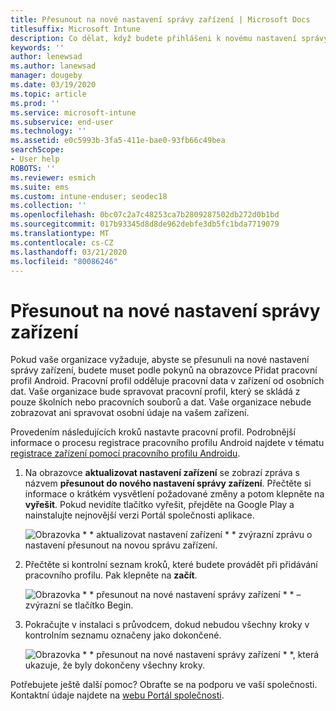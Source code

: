 ```yaml
---
title: Přesunout na nové nastavení správy zařízení | Microsoft Docs
titlesuffix: Microsoft Intune
description: Co dělat, když budete přihlášeni k novému nastavení správy zařízení.
keywords: ''
author: lenewsad
ms.author: lanewsad
manager: dougeby
ms.date: 03/19/2020
ms.topic: article
ms.prod: ''
ms.service: microsoft-intune
ms.subservice: end-user
ms.technology: ''
ms.assetid: e0c5993b-3fa5-411e-bae0-93fb66c49bea
searchScope:
- User help
ROBOTS: ''
ms.reviewer: esmich
ms.suite: ems
ms.custom: intune-enduser; seodec18
ms.collection: ''
ms.openlocfilehash: 0bc07c2a7c48253ca7b2809287502db272d0b1bd
ms.sourcegitcommit: 017b93345d8d8de962debfe3db5fc1bda7719079
ms.translationtype: MT
ms.contentlocale: cs-CZ
ms.lasthandoff: 03/21/2020
ms.locfileid: "80086246"
---
```

# <a name="move-to-new-device-management-setup"></a>Přesunout na nové nastavení správy zařízení  

Pokud vaše organizace vyžaduje, abyste se přesunuli na nové nastavení správy zařízení, budete muset podle pokynů na obrazovce Přidat pracovní profil Android. Pracovní profil odděluje pracovní data v zařízení od osobních dat. Vaše organizace bude spravovat pracovní profil, který se skládá z pouze školních nebo pracovních souborů a dat. Vaše organizace nebude zobrazovat ani spravovat osobní údaje na vašem zařízení. 

Provedením následujících kroků nastavte pracovní profil. Podrobnější informace o procesu registrace pracovního profilu Android najdete v tématu [registrace zařízení pomocí pracovního profilu Androidu](./enroll-device-android-work-profile.md).  

 1. Na obrazovce **aktualizovat nastavení zařízení** se zobrazí zpráva s názvem **přesunout do nového nastavení správy zařízení**. Přečtěte si informace o krátkém vysvětlení požadované změny a potom klepněte na **vyřešit**. Pokud nevidíte tlačítko vyřešit, přejděte na Google Play a nainstalujte nejnovější verzi Portál společnosti aplikace.  

    ![Obrazovka * * aktualizovat nastavení zařízení * * zvýrazní zprávu o nastavení přesunout na novou správu zařízení.](./media/intune-company-portal-update-settings.png)  

2. Přečtěte si kontrolní seznam kroků, které budete provádět při přidávání pracovního profilu. Pak klepněte na **začít**. 

    ![Obrazovka * * přesunout na nové nastavení správy zařízení * * – zvýrazní se tlačítko Begin.](./media/company-portal-unfinished-checklist-2003.png)  

3. Pokračujte v instalaci s průvodcem, dokud nebudou všechny kroky v kontrolním seznamu označeny jako dokončené.  

    ![Obrazovka * * přesunout na nové nastavení správy zařízení * *, která ukazuje, že byly dokončeny všechny kroky.](./media/company-portal-checklist-2003.png)  

Potřebujete ještě další pomoc? Obraťte se na podporu ve vaší společnosti. Kontaktní údaje najdete na [webu Portál společnosti](https://go.microsoft.com/fwlink/?linkid=2010980).  
